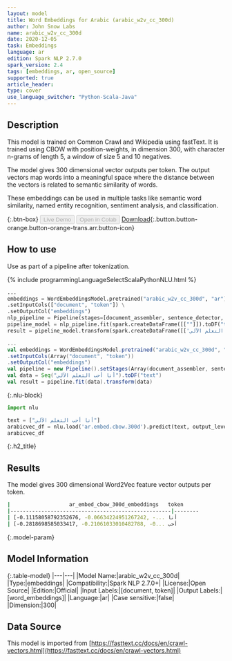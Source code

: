 ```yaml
---
layout: model
title: Word Embeddings for Arabic (arabic_w2v_cc_300d)
author: John Snow Labs
name: arabic_w2v_cc_300d
date: 2020-12-05
task: Embeddings
language: ar
edition: Spark NLP 2.7.0
spark_version: 2.4
tags: [embeddings, ar, open_source]
supported: true
article_header:
type: cover
use_language_switcher: "Python-Scala-Java"
---
```


## Description

This model is trained on Common Crawl and Wikipedia using fastText. It is trained using CBOW with position-weights, in dimension 300, with character n-grams of length 5, a window of size 5 and 10 negatives.

The model gives 300 dimensional vector outputs per token. The output vectors map words into a meaningful space where the distance between the vectors is related to semantic similarity of words.

These embeddings can be used in multiple tasks like semantic word similarity, named entity recognition, sentiment analysis, and classification.

{:.btn-box}
<button class="button button-orange" disabled>Live Demo</button>
<button class="button button-orange" disabled>Open in Colab</button>
[Download](https://s3.amazonaws.com/auxdata.johnsnowlabs.com/public/models/arabic_w2v_cc_300d_ar_2.7.0_2.4_1607168354606.zip){:.button.button-orange.button-orange-trans.arr.button-icon}

## How to use

Use as part of a pipeline after tokenization.

<div class="tabs-box" markdown="1">
{% include programmingLanguageSelectScalaPythonNLU.html %}

```python
...
embeddings = WordEmbeddingsModel.pretrained("arabic_w2v_cc_300d", "ar") \
.setInputCols(["document", "token"]) \
.setOutputCol("embeddings")
nlp_pipeline = Pipeline(stages=[document_assembler, sentence_detector, tokenizer, embeddings])
pipeline_model = nlp_pipeline.fit(spark.createDataFrame([[""]]).toDF("text"))
result = pipeline_model.transform(spark.createDataFrame([['أنا أحب التعلم الآلي']], ["text"]))
```
```scala
...
val embeddings = WordEmbeddingsModel.pretrained("arabic_w2v_cc_300d", "ar") 
.setInputCols(Array("document", "token"))
.setOutputCol("embeddings")
val pipeline = new Pipeline().setStages(Array(document_assembler, sentence_detector, tokenizer, embeddings))
val data = Seq("أنا أحب التعلم الآلي").toDF("text")
val result = pipeline.fit(data).transform(data)
```

{:.nlu-block}
```python
import nlu

text = ["أنا أحب التعلم الآلي"]
arabicvec_df = nlu.load('ar.embed.cbow.300d').predict(text, output_level='token')
arabicvec_df
```

</div>

{:.h2_title}
## Results
The model gives 300 dimensional Word2Vec feature vector outputs per token.
```bash
|                   ar_embed_cbow_300d_embeddings	token
|----------------------------------------------------|--------	
| [-0.11158058792352676, -0.06634224951267242, -...	أنا
| [-0.2818698585033417, -0.21061033010482788, -0...	أحب

```


{:.model-param}
## Model Information

{:.table-model}
|---|---|
|Model Name:|arabic_w2v_cc_300d|
|Type:|embeddings|
|Compatibility:|Spark NLP 2.7.0+|
|License:|Open Source|
|Edition:|Official|
|Input Labels:|[document, token]|
|Output Labels:|[word_embeddings]|
|Language:|ar|
|Case sensitive:|false|
|Dimension:|300|

## Data Source

This model is imported from [https://fasttext.cc/docs/en/crawl-vectors.html](https://fasttext.cc/docs/en/crawl-vectors.html)
